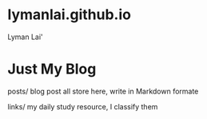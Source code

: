 lymanlai.github.io
==================

Lyman Lai'

# Just My Blog

posts/  blog post all store here, write in Markdown formate

links/  my daily study resource, I classify them
